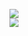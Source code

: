 [![](https://img.shields.io/badge/Made%20With-Github%20Spray-lightgrey.svg?style=for-the-badge&logo=github)](https://github.com/Annihil/github-spray#1568)  
[![](https://i.imgur.com/2DrTn0Z.gif)](https://github.com/Annihil/github-spray)